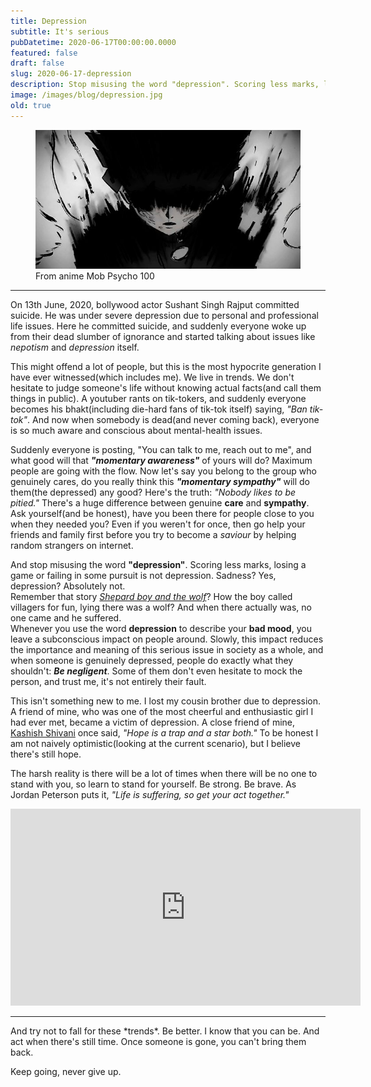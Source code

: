 ```yaml
---
title: Depression
subtitle: It's serious
pubDatetime: 2020-06-17T00:00:00.0000
featured: false
draft: false
slug: 2020-06-17-depression
description: Stop misusing the word "depression". Scoring less marks, losing a game or failing in some pursuit is not depression. Sadness? Yes, depression? Absolutely not. 
image: /images/blog/depression.jpg
old: true
---
```


<figure>
    <img src='/images/blog/depression.jpg' alt='Depression' />
    <figcaption>From anime Mob Psycho 100</figcaption>
</figure>
<hr>

On 13th June, 2020, bollywood actor Sushant Singh Rajput committed suicide. He was under severe depression due to personal and professional life issues. Here he committed suicide, and suddenly everyone woke up from their dead slumber of ignorance and started talking about issues like *nepotism* and *depression* itself.

This might offend a lot of people, but this is the most hypocrite generation I have ever witnessed(which includes me). We live in trends. We don't hesitate to judge someone's life without knowing actual facts(and call them things in public). A youtuber rants on tik-tokers, and suddenly everyone becomes his bhakt(including die-hard fans of tik-tok itself) saying, *"Ban tik-tok"*. And now when somebody is dead(and never coming back), everyone is so much aware and conscious about mental-health issues.

Suddenly everyone is posting, "You can talk to me, reach out to me", and what good will that ***"momentary awareness"*** of yours will do? Maximum people are going with the flow. Now let's say you belong to the group who genuinely cares, do you really think this ***"momentary sympathy"*** will do them(the depressed) any good? Here's the truth: *"Nobody likes to be pitied."* There's a huge difference between genuine **care** and **sympathy**. Ask yourself(and be honest), have you been there for people close to you when they needed you? Even if you weren't for once, then go help your friends and family first before you try to become a *saviour* by helping random strangers on internet.

And stop misusing the word **"depression"**. Scoring less marks, losing a game or failing in some pursuit is not depression. Sadness? Yes, depression? Absolutely not.    
Remember that story <a href="http://www.read.gov/aesop/043.html" target="_blank"><i>Shepard boy and the wolf</i></a>? How the boy called villagers for fun, lying there was a wolf? And when there actually was, no one came and he suffered.    
Whenever you use the word **depression** to describe your **bad mood**, you leave a subconscious impact on people around. Slowly, this impact reduces the importance and meaning of this serious issue in society as a whole, and when someone is genuinely depressed, people do exactly what they shouldn't: ***Be negligent***. Some of them don't even hesitate to mock the person, and trust me, it's not entirely their fault.

This isn't something new to me. I lost my cousin brother due to depression. A friend of mine, who was one of the most cheerful and enthusiastic girl I had ever met, became a victim of depression. A close friend of mine, <a href="https://www.instagram.com/shivkashi_here/" target="_blank">Kashish Shivani</a> once said, *"Hope is a trap and a star both."* To be honest I am not naively optimistic(looking at the current scenario), but I believe there's still hope.

The harsh reality is there will be a lot of times when there will be no one to stand with you, so learn to stand for yourself. Be strong. Be brave. As Jordan Peterson puts it, *"Life is suffering, so get your act together."*    
<iframe width="560" height="315" src="https://www.youtube.com/embed/wLvd_ZbX1w0" frameborder="0" allow="accelerometer; autoplay; encrypted-media; gyroscope; picture-in-picture" allowfullscreen></iframe>
<hr>
And try not to fall for these *trends*. Be better. I know that you can be. And act when there's still time. Once someone is gone, you can't bring them back.

Keep going, never give up.
